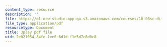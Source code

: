 ```yaml
---
content_type: resource
description: ''
file: https://ol-ocw-studio-app-qa.s3.amazonaws.com/courses/18-03sc-differential-equations-fall-2011/2e02105484fe1ee06d1df1e5d7c8d0c8_vP-oRQqmeg4.pdf
file_type: application/pdf
resourcetype: Document
title: 3play pdf file
uid: 2e021054-84fe-1ee0-6d1d-f1e5d7c8d0c8
---
```

